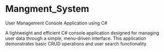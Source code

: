 # Mangment_System
User Management Console Application using C#

A lightweight and efficient C# console application designed for managing user data through a simple, menu-driven interface. This application demonstrates basic CRUD operations and user search functionality.

